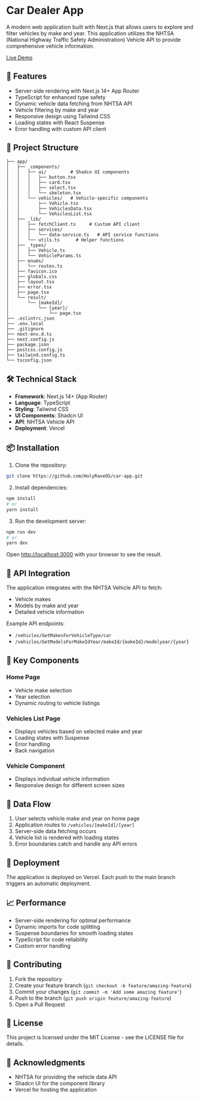 # Car Dealer App

A modern web application built with Next.js that allows users to explore and filter vehicles by make and year. This application utilizes the NHTSA (National Highway Traffic Safety Administration) Vehicle API to provide comprehensive vehicle information.

[Live Demo](https://car-app-two-alpha.vercel.app/)

## 🚀 Features

- Server-side rendering with Next.js 14+ App Router
- TypeScript for enhanced type safety
- Dynamic vehicle data fetching from NHTSA API
- Vehicle filtering by make and year
- Responsive design using Tailwind CSS
- Loading states with React Suspense
- Error handling with custom API client

## 📁 Project Structure

```
├── app/
│   ├── _components/
│   │   ├── ui/         # Shadcn UI components
│   │   │   ├── button.tsx
│   │   │   ├── card.tsx
│   │   │   ├── select.tsx
│   │   │   └── skeleton.tsx
│   │   └── vehicles/   # Vehicle-specific components
│   │       ├── Vehicle.tsx
|   |       ├── VehiclesData.tsx
│   │       └── VehiclesList.tsx
│   ├── _lib/
│   │   ├── fetchClient.ts     # Custom API client
│   │   ├── services/
│   │   │   └── data-service.ts   # API service functions
│   │   └── utils.ts      # Helper functions
│   ├── _types/
│   │   ├── Vehicle.ts
│   │   └── VehicleParams.ts
│   ├── enums/
│   │   └── routes.ts
│   ├── favicon.ico
│   ├── globals.css
│   ├── layout.tsx
│   ├── error.tsx
│   ├── page.tsx
│   └── result/
│       └── [makeId]/
│           └── [year]/
│               └── page.tsx
├── .eslintrc.json
├── .env.local
├── .gitignore
├── next-env.d.ts
├── next.config.js
├── package.json
├── postcss.config.js
├── tailwind.config.ts
└── tsconfig.json
```

## 🛠️ Technical Stack

- **Framework**: Next.js 14+ (App Router)
- **Language**: TypeScript
- **Styling**: Tailwind CSS
- **UI Components**: Shadcn UI
- **API**: NHTSA Vehicle API
- **Deployment**: Vercel

## 📦 Installation

1. Clone the repository:

```bash
git clone https://github.com/HolyRaveOS/car-app.git
```

2. Install dependencies:

```bash
npm install
# or
yarn install
```

3. Run the development server:

```bash
npm run dev
# or
yarn dev
```

Open [http://localhost:3000](http://localhost:3000) with your browser to see the result.

## 🚥 API Integration

The application integrates with the NHTSA Vehicle API to fetch:

- Vehicle makes
- Models by make and year
- Detailed vehicle information

Example API endpoints:

- `/vehicles/GetMakesForVehicleType/car`
- `/vehicles/GetModelsForMakeIdYear/makeId/{makeId}/modelyear/{year}`

## 🧩 Key Components

### Home Page

- Vehicle make selection
- Year selection
- Dynamic routing to vehicle listings

### Vehicles List Page

- Displays vehicles based on selected make and year
- Loading states with Suspense
- Error handling
- Back navigation

### Vehicle Component

- Displays individual vehicle information
- Responsive design for different screen sizes

## 🔄 Data Flow

1. User selects vehicle make and year on home page
2. Application routes to `/vehicles/[makeId]/[year]`
3. Server-side data fetching occurs
4. Vehicle list is rendered with loading states
5. Error boundaries catch and handle any API errors

## 🚀 Deployment

The application is deployed on Vercel. Each push to the main branch triggers an automatic deployment.

## 📈 Performance

- Server-side rendering for optimal performance
- Dynamic imports for code splitting
- Suspense boundaries for smooth loading states
- TypeScript for code reliability
- Custom error handling

## 🤝 Contributing

1. Fork the repository
2. Create your feature branch (`git checkout -b feature/amazing-feature`)
3. Commit your changes (`git commit -m 'Add some amazing feature'`)
4. Push to the branch (`git push origin feature/amazing-feature`)
5. Open a Pull Request

## 📝 License

This project is licensed under the MIT License - see the LICENSE file for details.

## 🙏 Acknowledgments

- NHTSA for providing the vehicle data API
- Shadcn UI for the component library
- Vercel for hosting the application
